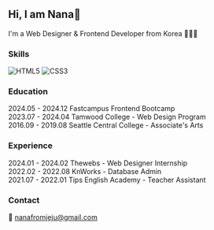 ## Hi, I am Nana👋

I'm a Web Designer & Frontend Developer from Korea 👩🏻‍💻

### Skills
![HTML5](https://img.shields.io/badge/html5-%23E34F26.svg?style=for-the-badge&logo=html5&logoColor=white)
![CSS3](https://img.shields.io/badge/css3-%231572B6.svg?style=for-the-badge&logo=css3&logoColor=white)

###  Education

2024.05 - 2024.12 Fastcampus Frontend Bootcamp <br>
2023.07 - 2024.04 Tamwood College - Web Design Program <br>
2016.09 - 2019.08 Seattle Central College - Associate's Arts <br>

### Experience

2024.01 - 2024.02 Thewebs - Web Designer Internship <br>
2022.02 - 2022.08 KnWorks - Database Admin <br>
2021.07 - 2022.01 Tips English Academy - Teacher Assistant <br>

### Contact
💌 nanafromjeju@gmail.com

<!--
**nanafromjeju/nanafromjeju** is a ✨ _special_ ✨ repository because its `README.md` (this file) appears on your GitHub profile.

Here are some ideas to get you started:

- 🔭 I’m currently working on ...
- 🌱 I’m currently learning ...
- 👯 I’m looking to collaborate on ...
- 🤔 I’m looking for help with ...
- 💬 Ask me about ...
- 📫 How to reach me: ...
- 😄 Pronouns: ...
- ⚡ Fun fact: ...
-->
